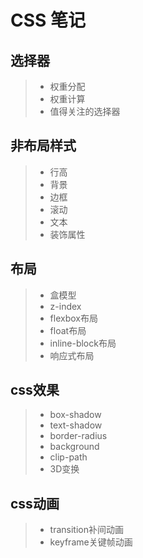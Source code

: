 # CSS 笔记

## 选择器

>* 权重分配
>* 权重计算
>* 值得关注的选择器

## 非布局样式

>* 行高
>* 背景
>* 边框
>* 滚动
>* 文本
>* 装饰属性


## 布局

>* 盒模型
>* z-index
>* flexbox布局
>* float布局
>* inline-block布局
>* 响应式布局

## css效果

>* box-shadow
>* text-shadow
>* border-radius
>* background
>* clip-path
>* 3D变换

## css动画

>* transition补间动画
>* keyframe关键帧动画